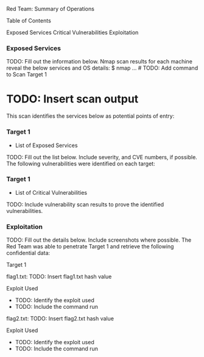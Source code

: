 Red Team: Summary of Operations

Table of Contents

Exposed Services
Critical Vulnerabilities
Exploitation


### Exposed Services
TODO: Fill out the information below.
Nmap scan results for each machine reveal the below services and OS details:
$ nmap ... # TODO: Add command to Scan Target 1
  # TODO: Insert scan output
This scan identifies the services below as potential points of entry:

### Target 1

- List of Exposed Services



TODO: Fill out the list below. Include severity, and CVE numbers, if possible.
The following vulnerabilities were identified on each target:

### Target 1

- List of Critical Vulnerabilities



TODO: Include vulnerability scan results to prove the identified vulnerabilities.

### Exploitation
TODO: Fill out the details below. Include screenshots where possible.
The Red Team was able to penetrate Target 1 and retrieve the following confidential data:

Target 1


flag1.txt: TODO: Insert flag1.txt hash value


Exploit Used

- TODO: Identify the exploit used
- TODO: Include the command run





flag2.txt: TODO: Insert flag2.txt hash value


Exploit Used

- TODO: Identify the exploit used
- TODO: Include the command run
